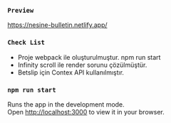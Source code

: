 ### `Preview`
https://nesine-bulletin.netlify.app/

### `Check List`

* Proje webpack ile oluşturulmuştur. npm run start
* Infinity scroll ile render sorunu çözülmüştür.
* Betslip için Contex API kullanılmıştır.

### `npm run start`

Runs the app in the development mode.\
Open [http://localhost:3000](http://localhost:3000) to view it in your browser.


